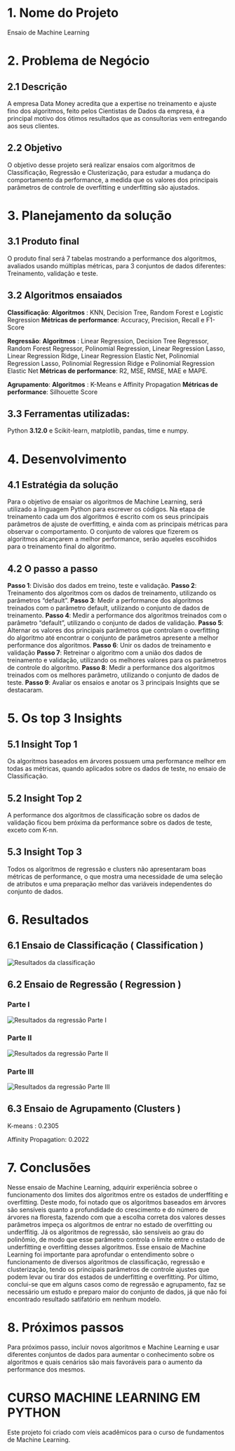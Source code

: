 
# 1. Nome do Projeto
Ensaio de Machine Learning
# 2. Problema de Negócio
## 2.1 Descrição
A empresa Data Money acredita que a expertise no treinamento e ajuste fino dos algoritmos, feito
pelos Cientistas de Dados da empresa, é a principal motivo dos ótimos resultados que as
consultorias vem entregando aos seus clientes.
## 2.2 Objetivo
O objetivo desse projeto será realizar ensaios com algoritmos de Classificação, Regressão e
Clusterização, para estudar a mudança do comportamento da performance, a medida que os
valores dos principais parâmetros de controle de overfitting e underfitting são ajustados.
# 3. Planejamento da solução
## 3.1 Produto final
O produto final será 7 tabelas mostrando a performance dos algoritmos, avaliados usando múltiplas
métricas, para 3 conjuntos de dados diferentes: Treinamento, validação e teste.
## 3.2 Algoritmos ensaiados
**Classificação**:
**Algoritmos**             : KNN, Decision Tree, Random Forest e Logistic Regression
**Métricas de performance**: Accuracy, Precision, Recall e F1-Score


**Regressão**:
**Algoritmos**             : Linear Regression, Decision Tree Regressor, Random Forest Regressor, Polinomial
Regression, Linear Regression Lasso, Linear Regression Ridge, Linear Regression Elastic Net,
Polinomial Regression Lasso, Polinomial Regression Ridge e Polinomial Regression Elastic Net
**Métricas de performance**: R2, MSE, RMSE, MAE e MAPE.


**Agrupamento**:
**Algoritmos**             : K-Means e Affinity Propagation
**Métricas de performance**: Silhouette Score

## 3.3 Ferramentas utilizadas:
Python **3.12.0** e Scikit-learn, matplotlib, pandas, time e numpy.

# 4. Desenvolvimento
## 4.1 Estratégia da solução
Para o objetivo de ensaiar os algoritmos de Machine Learning, será utilizado a linguagem Python 
para escrever os códigos. Na etapa de treinamento cada um dos algoritmos é escrito com 
os seus principais parâmetros de ajuste de overfitting, e ainda com as principais métricas para observar o comportamento. O conjunto de valores que fizerem os algoritmos alcançarem a melhor performance, serão aqueles escolhidos para o treinamento final do algoritmo.


## 4.2 O passo a passo
**Passo 1**: Divisão dos dados em treino, teste e validação.
**Passo 2**: Treinamento dos algoritmos com os dados de treinamento, utilizando os parâmetros
“default”.
**Passo 3**: Medir a performance dos algoritmos treinados com o parâmetro default, utilizando o
conjunto de dados de treinamento.
**Passo 4**: Medir a performance dos algoritmos treinados com o parâmetro “default”, utilizando o
conjunto de dados de validação.
**Passo 5**: Alternar os valores dos principais parâmetros que controlam o overfitting do algoritmo até
encontrar o conjunto de parâmetros apresente a melhor performance dos algoritmos.
**Passo 6**: Unir os dados de treinamento e validação
**Passo 7**: Retreinar o algoritmo com a união dos dados de treinamento e validação, utilizando os
melhores valores para os parâmetros de controle do algoritmo.
**Passo 8**: Medir a performance dos algoritmos treinados com os melhores parâmetro, utilizando o
conjunto de dados de teste.
**Passo 9**: Avaliar os ensaios e anotar os 3 principais Insights que se destacaram.


# 5. Os top 3 Insights 
## 5.1 Insight Top 1 
Os algoritmos baseados em árvores possuem uma performance melhor em todas as métricas, quando aplicados sobre os dados de teste, no ensaio de Classificação. 
## 5.2 Insight Top 2
A performance dos algoritmos de classificação sobre os dados de validação ficou bem próxima da performance sobre os dados de teste, exceto com K-nn. 

## 5.3 Insight Top 3
 Todos os algoritmos de regressão e clusters não apresentaram boas métricas de performance, o que mostra uma necessidade de uma seleção de atributos e uma preparação melhor das variáveis independentes do conjunto de dados.

# 6. Resultados
## 6.1 Ensaio de Classificação ( Classification )

![Resultados da classificação](/Imagem/image.png)

## 6.2 Ensaio de Regressão     ( Regression )
### Parte I
![Resultados da regressão Parte I](/Imagem/image-1.png)
### Parte II
![Resultados da regressão Parte II](/Imagem/image-2.png)
### Parte III
![Resultados da regressão Parte III](/Imagem/image-3.png)

## 6.3 Ensaio de Agrupamento   (Clusters )
K-means             : 0.2305

Affinity Propagation: 0.2022

# 7. Conclusões
Nesse ensaio de Machine Learning, adquirir experiência sobree o funcionamento dos limites
dos algoritmos entre os estados de underffiting e overfitting. Deste modo, foi notado que os algoritmos baseados em árvores são sensíveis quanto a profundidade do crescimento e do número de árvores na floresta, fazendo com que a escolha correta dos valores desses parâmetros impeça os algoritmos de entrar no estado de overfitting ou underffitig. Já os algoritmos de regressão, são sensíveis ao grau do polinômio, de modo que esse parâmetro controla o limite entre o estado de underfitting e overfitting desses algoritmos.
Esse ensaio de Machine Learning foi importante para aprofundar o entendimento sobre o funcionamento de diversos algoritmos de classificação, regressão e clusterização, tendo os principais parâmetros de controle ajustes que podem levar ou tirar dos estados de underfitting e overfitting.
Por último, conclui-se que em alguns casos como de regressão e agrupamento, faz se necessário um estudo e preparo maior do conjunto de dados, já que não foi encontrado resultado satifatório em nenhum modelo.

# 8. Próximos passos
Para próximos passo, incluir novos algoritmos e Machine Learning e usar diferentes conjuntos de dados para aumentar o conhecimento sobre os algoritmos e quais cenários são mais favoráveis para o aumento da performance dos mesmos.



# CURSO MACHINE LEARNING EM PYTHON
Este projeto foi criado com víeis acadêmicos para o curso de fundamentos de Machine Learning. 

